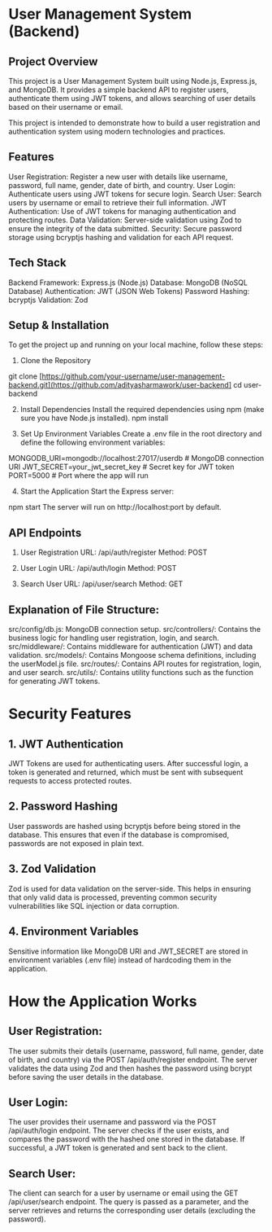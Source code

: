 # User Management System (Backend)
## Project Overview
This project is a User Management System built using Node.js, Express.js, and MongoDB. It provides a simple backend API to register users, authenticate them using JWT tokens, and allows searching of user details based on their username or email.

This project is intended to demonstrate how to build a user registration and authentication system using modern technologies and practices.

## Features
User Registration: Register a new user with details like username, password, full name, gender, date of birth, and country.
User Login: Authenticate users using JWT tokens for secure login.
Search User: Search users by username or email to retrieve their full information.
JWT Authentication: Use of JWT tokens for managing authentication and protecting routes.
Data Validation: Server-side validation using Zod to ensure the integrity of the data submitted.
Security: Secure password storage using bcryptjs hashing and validation for each API request.

## Tech Stack
Backend Framework: Express.js (Node.js)
Database: MongoDB (NoSQL Database)
Authentication: JWT (JSON Web Tokens)
Password Hashing: bcryptjs
Validation: Zod

## Setup & Installation
To get the project up and running on your local machine, follow these steps:

1. Clone the Repository

git clone [https://github.com/your-username/user-management-backend.git](https://github.com/adityasharmawork/user-backend]
cd user-backend

2. Install Dependencies
Install the required dependencies using npm (make sure you have Node.js installed).
npm install

3. Set Up Environment Variables
Create a .env file in the root directory and define the following environment variables:

MONGODB_URI=mongodb://localhost:27017/userdb      # MongoDB connection URI
JWT_SECRET=your_jwt_secret_key                    # Secret key for JWT token
PORT=5000                                          # Port where the app will run

4. Start the Application
Start the Express server:

npm start
The server will run on http://localhost:port by default.

## API Endpoints

1. User Registration
URL: /api/auth/register
Method: POST

2. User Login
URL: /api/auth/login
Method: POST

3. Search User
URL: /api/user/search
Method: GET


## Explanation of File Structure:
src/config/db.js: MongoDB connection setup.
src/controllers/: Contains the business logic for handling user registration, login, and search.
src/middleware/: Contains middleware for authentication (JWT) and data validation.
src/models/: Contains Mongoose schema definitions, including the userModel.js file.
src/routes/: Contains API routes for registration, login, and user search.
src/utils/: Contains utility functions such as the function for generating JWT tokens.

# Security Features
## 1. JWT Authentication
JWT Tokens are used for authenticating users. After successful login, a token is generated and returned, which must be sent with subsequent requests to access protected routes.

## 2. Password Hashing
User passwords are hashed using bcryptjs before being stored in the database. This ensures that even if the database is compromised, passwords are not exposed in plain text.

## 3. Zod Validation
Zod is used for data validation on the server-side. This helps in ensuring that only valid data is processed, preventing common security vulnerabilities like SQL injection or data corruption.

## 4. Environment Variables
Sensitive information like MongoDB URI and JWT_SECRET are stored in environment variables (.env file) instead of hardcoding them in the application.


# How the Application Works
## User Registration:

The user submits their details (username, password, full name, gender, date of birth, and country) via the POST /api/auth/register endpoint.
The server validates the data using Zod and then hashes the password using bcrypt before saving the user details in the database.

## User Login:

The user provides their username and password via the POST /api/auth/login endpoint.
The server checks if the user exists, and compares the password with the hashed one stored in the database. If successful, a JWT token is generated and sent back to the client.

## Search User:

The client can search for a user by username or email using the GET /api/user/search endpoint.
The query is passed as a parameter, and the server retrieves and returns the corresponding user details (excluding the password).
